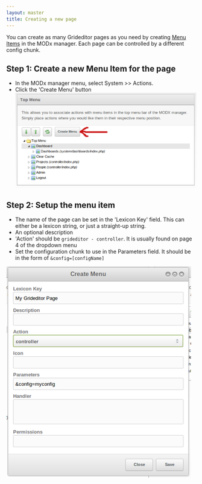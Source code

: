 ```yaml
---
layout: master
title: Creating a new page
---
```


You can create as many Grideditor pages as you need by creating [Menu Items](http://rtfm.modx.com/display/revolution20/Actions+and+Menus)
in the MODx manager. Each page can be controlled by a different config chunk.


## Step 1: Create a new Menu Item for the page
* In the MODx manager menu, select System >> Actions.
* Click the 'Create Menu' button
![Create a Menu item](assets/img/images/modx-menu-items.png)


## Step 2: Setup the menu item
* The name of the page can be set in the 'Lexicon Key' field. This can either
  be a lexicon string, or just a straight-up string.
* An optional description
* 'Action' should be `grideditor - controller`. It is usually found on page 4 of
  the dropdown menu
* Set the configuration chunk to use in the Parameters field. It should be in the form
  of `&config=[configName]`

![Create a Menu item](assets/img/images/create-menu-item.png)
